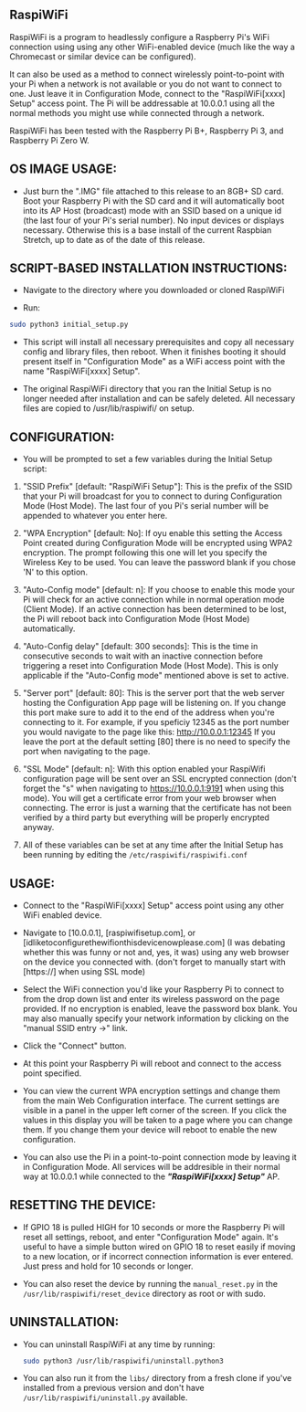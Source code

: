 ## RaspiWiFi

RaspiWiFi is a program to headlessly configure a Raspberry Pi's WiFi
connection using using any other WiFi-enabled device (much like the way
a Chromecast or similar device can be configured).

It can also be used as a method to connect wirelessly point-to-point with your
Pi when a network is not available or you do not want to connect to one. Just
leave it in Configuration Mode, connect to the "RaspiWiFi[xxxx] Setup" access
point. The Pi will be addressable at 10.0.0.1 using all the normal methods you
might use while connected through a network.

RaspiWiFi has been tested with the Raspberry Pi B+, Raspberry Pi 3, and Raspberry Pi Zero W.

## OS IMAGE USAGE:

- Just burn the ".IMG" file attached to this release to an 8GB+ SD card. Boot
your Raspberry Pi with the SD card and it will automatically boot into its AP
Host (broadcast) mode with an SSID based on a unique id (the last four of your
Pi's serial number). No input devices or displays necessary. Otherwise this is
a base install of the current Raspbian Stretch, up to date as of the date of
this release.



## SCRIPT-BASED INSTALLATION INSTRUCTIONS:

- Navigate to the directory where you downloaded or cloned RaspiWiFi

- Run:
```bash
sudo python3 initial_setup.py
```

- This script will install all necessary prerequisites and copy all necessary
config and library files, then reboot. When it finishes booting it should
present itself in "Configuration Mode" as a WiFi access point with the
name "RaspiWiFi[xxxx] Setup".

- The original RaspiWiFi directory that you ran the Initial Setup is no longer
needed after installation and can be safely deleted. All necessary files are
copied to /usr/lib/raspiwifi/ on setup.


## CONFIGURATION:

- You will be prompted to set a few variables during the Initial Setup script:

1. "SSID Prefix" [default: "RaspiWiFi Setup"]: This is the prefix of the SSID
      that your Pi will broadcast for you to connect to during
      Configuration Mode (Host Mode). The last four of you Pi's serial number
      will be appended to whatever you enter here.

2. "WPA Encryption" [default: No]: If oyu enable this setting the Access Point 
      created during Configuration Mode will be encrypted using WPA2 encryption. 
      The prompt following this one will let you specify the Wireless Key to be 
      used. You can leave the password blank if you chose 'N' to this option. 

3. "Auto-Config mode" [default: n]: If you choose to enable this mode your Pi
      will check for an active connection while in normal operation mode (Client Mode).
      If an active connection has been determined to be lost, the Pi will reboot
      back into Configuration Mode (Host Mode) automatically.

4. "Auto-Config delay" [default: 300 seconds]: This is the time in consecutive
      seconds to wait with an inactive connection before triggering a reset into
      Configuration Mode (Host Mode). This is only applicable if the
      "Auto-Config mode" mentioned above is set to active.

5. "Server port" [default: 80]: This is the server port that the web server
      hosting the Configuration App page will be listening on. If you change
      this port make sure to add it to the end of the address when you're
      connecting to it. For example, if you speficiy 12345 as the port number
      you would navigate to the page like this: http://10.0.0.1:12345 If you
      leave the port at the default setting [80] there is no need to specify the
      port when navigating to the page.

6. "SSL Mode" [default: n]: With this option enabled your RaspiWifi
      configuration page will be sent over an SSL encrypted connection (don't
      forget the "s" when navigating to https://10.0.0.1:9191 when using
      this mode). You will get a certificate error from your web browser when
      connecting. The error is just a warning that the certificate has not been
      verified by a third party but everything will be properly encrypted anyway.

7. All of these variables can be set at any time after the Initial Setup has
been running by editing the `/etc/raspiwifi/raspiwifi.conf`


## USAGE:

- Connect to the "RaspiWiFi[xxxx] Setup" access point using any other WiFi enabled
device.

- Navigate to [10.0.0.1], [raspiwifisetup.com], or
[idliketoconfigurethewifionthisdevicenowplease.com] (I was debating whether this
was funny or not and, yes, it was) using any web browser on the device you
connected with. (don't forget to manually start with [https://] when using SSL mode)

- Select the WiFi connection you'd like your Raspberry Pi to connect to from
the drop down list and enter its wireless password on the page provided. If no
encryption is enabled, leave the password box blank. You may also manually
specify your network information by clicking on the "manual SSID entry ->" link.

- Click the "Connect" button.

- At this point your Raspberry Pi will reboot and connect to the access point specified.

- You can view the current WPA encryption settings and change them from the main Web Configuration interface. The current settings are visible in a panel in the upper left corner of the screen. If you click the values in this display you will be taken to a page where you can change them. If you change them your device will reboot to enable the new configuration. 

- You can also use the Pi in a point-to-point connection mode by leaving it in Configuration Mode. All services will be addresible in their normal way at 10.0.0.1 while connected to the ***"RaspiWiFi[xxxx] Setup"*** AP.

## RESETTING THE DEVICE:

- If GPIO 18 is pulled HIGH for 10 seconds or more the Raspberry Pi will reset all settings, reboot, and enter "Configuration Mode" again. It's useful to have a simple button wired on GPIO 18 to reset easily if moving to a new location, or if incorrect connection information is ever entered. Just press and hold for
10 seconds or longer.

- You can also reset the device by running the `manual_reset.py` in the `/usr/lib/raspiwifi/reset_device` directory as root or with sudo.


## UNINSTALLATION:

- You can uninstall RaspiWiFi at any time by running:
   ```bash
   sudo python3 /usr/lib/raspiwifi/uninstall.python3
   ```
   
- You can also run it from the `libs/` directory from a fresh clone if you've installed from a previous version and don't have `/usr/lib/raspiwifi/uninstall.py` available.
